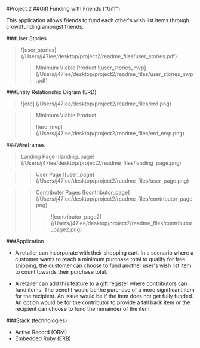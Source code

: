 #Project 2
##Gift Funding with Friends ("Giff")


This application allows friends to fund each other's wish list items through crowdfunding amongst friends. 

###User Stories
>![user_stories] (/Users/j47lee/desktop/project2/readme_files/user_stories.pdf)
>>Minimum Viable Product
>>![user_stories_mvp] (/Users/j47lee/desktop/project2/readme_files/user_stories_mvp.pdf)

###Entity Relationship Digram (ERD)
>![erd] (/Users/j47lee/desktop/project2/readme_files/erd.png)

>>Minimum Viable Product
>>
>>![erd_mvp] (/Users/j47lee/desktop/project2/readme_files/erd_mvp.png)


###Wireframes

>Landing Page
>![landing_page] (/Users/j47lee/desktop/project2/readme_files/landing_page.png)

>>User Page
>>![user_page] (/Users/j47lee/desktop/project2/readme_files/user_page.png)

>>Contributer Pages
>>![contributor_page] (/Users/j47lee/desktop/project2/readme_files/contributor_page.png)
>>>![contributor_page2] (/Users/j47lee/desktop/project2/readme_files/contributor_page2.png)

###Application
- A retailer can incorporate with their shopping cart. In a scenario where a customer wants to reach a minimum purchase total to qualify for free shipping, the customer can choose to fund another user's wish list item to count towards their purchase total.

- A retailer can add this feature to a gift register where contributors can fund items. The benefit would be the purchase of a more significant item for the recipient. An issue would be if the item does not get fully funded. An option would be for the contributor to provide a fall back item or the recipient can choose to fund the remainder of the item.

###Stack (technologies)
- Active Record (ORM)
- Embedded Ruby (ERB)